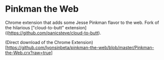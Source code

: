 Pinkman the Web
=============

Chrome extension that adds some Jesse Pinkman flavor to the web. Fork of the hilarious ["cloud-to-butt" extension]((https://github.com/panicsteve/cloud-to-butt).

(Direct download of the Chrome Extension)[https://github.com/lyonsinbeta/pinkman-the-web/blob/master/Pinkman-the-Web.crx?raw=true]

